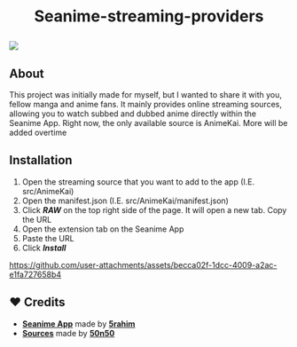 # <p align="center">Seanime-streaming-providers</p>

<img src="https://github.com/kRYstall9/Seanime-streaming-providers/blob/main/static/demonstrationFHD.gif">

## About

This project was initially made for myself, but I wanted to share it with you, fellow manga and anime fans. It mainly provides online streaming sources, allowing you to watch subbed and dubbed anime directly within the Seanime App. Right now, the only available source is AnimeKai. More will be added overtime

## Installation
1. Open the streaming source that you want to add to the app (I.E. src/AnimeKai)
2. Open the manifest.json (I.E. src/AnimeKai/manifest.json)
3. Click ***RAW*** on the top right side of the page. It will open a new tab. Copy the URL
4. Open the extension tab on the Seanime App
5. Paste the URL
6. Click ***Install***

https://github.com/user-attachments/assets/becca02f-1dcc-4009-a2ac-e1fa727658b4

## ❤️ Credits
- [<strong>Seanime App</strong>](https://github.com/5rahim/seanime) made by [<strong>5rahim</strong>](https://github.com/5rahim)
- [<strong>Sources</strong>](https://github.com/50n50/sources) made by [<strong>50n50</strong>](https://github.com/50n50)
